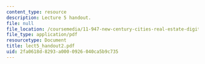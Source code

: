 ```yaml
---
content_type: resource
description: Lecture 5 handout.
file: null
file_location: /coursemedia/11-947-new-century-cities-real-estate-digital-technology-and-design-fall-2004/2fa0618d8293a0000926040ca5b9c735_lect5_handout2.pdf
file_type: application/pdf
resourcetype: Document
title: lect5_handout2.pdf
uid: 2fa0618d-8293-a000-0926-040ca5b9c735
---
```

